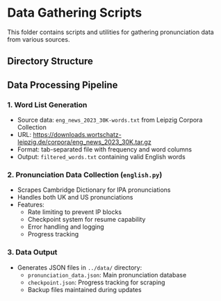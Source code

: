 # Data Gathering Scripts

This folder contains scripts and utilities for gathering pronunciation data from various sources.

## Directory Structure 

## Data Processing Pipeline

### 1. Word List Generation
- Source data: `eng_news_2023_30K-words.txt` from Leipzig Corpora Collection
- URL: https://downloads.wortschatz-leipzig.de/corpora/eng_news_2023_30K.tar.gz
- Format: tab-separated file with frequency and word columns
- Output: `filtered_words.txt` containing valid English words

### 2. Pronunciation Data Collection (`english.py`)
- Scrapes Cambridge Dictionary for IPA pronunciations
- Handles both UK and US pronunciations
- Features:
  - Rate limiting to prevent IP blocks
  - Checkpoint system for resume capability
  - Error handling and logging
  - Progress tracking

### 3. Data Output
- Generates JSON files in `../data/` directory:
  - `pronunciation_data.json`: Main pronunciation database
  - `checkpoint.json`: Progress tracking for scraping
  - Backup files maintained during updates

